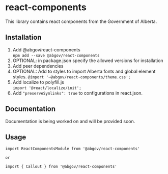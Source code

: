 # react-components

This library contains react components from the Government of Alberta.

## Installation

1. Add @abgov/react-components  
````npm add --save @abgov/react-components````
2. OPTIONAL: in package.json specify the allowed versions for installation
3. Add peer dependencies  
4. OPTIONAL: Add to styles to import Alberta fonts and global element styles. 
````@import '~@abgov/react-components/theme.css';````
5. Add localize to polyfill.js   
````import '@react/localize/init';````
6. Add ````"preserveSymlinks": true```` to configurations in react.json.

## Documentation

Documentation is being worked on and will be provided soon.

## Usage

```
import ReactComponentsModule from '@abgov/react-components'

or

import { Callout } from '@abgov/react-components'

```
